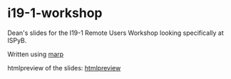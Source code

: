 # i19-1-workshop

Dean's slides for the I19-1 Remote Users Workshop looking specifically at ISPyB. 

Written using [marp](https://marp.app/)

htmlpreview of the slides: [htmlpreview](https://htmlpreview.github.io/?https://github.com/keeble/i19-1-workshop/blob/main/slides.html)
